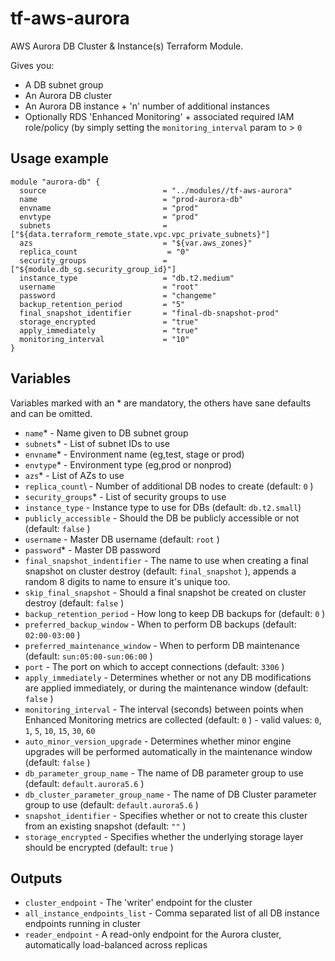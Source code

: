 # tf-aws-aurora

AWS Aurora DB Cluster & Instance(s) Terraform Module.

Gives you:

 - A DB subnet group
 - An Aurora DB cluster
 - An Aurora DB instance + 'n' number of additional instances
 - Optionally RDS 'Enhanced Monitoring' + associated required IAM role/policy (by simply setting the `monitoring_interval` param to > `0`

## Usage example

```
module "aurora-db" {
  source                          = "../modules//tf-aws-aurora"
  name                            = "prod-aurora-db"
  envname                         = "prod"
  envtype                         = "prod"
  subnets                         = ["${data.terraform_remote_state.vpc.vpc_private_subnets}"]
  azs                             = "${var.aws_zones}"
  replica_count                    = "0"
  security_groups                 = ["${module.db_sg.security_group_id}"]
  instance_type                   = "db.t2.medium"
  username                        = "root"
  password                        = "changeme"
  backup_retention_period         = "5"
  final_snapshot_identifier       = "final-db-snapshot-prod"
  storage_encrypted               = "true"
  apply_immediately               = "true"
  monitoring_interval             = "10"
}
```

## Variables

Variables marked with an * are mandatory, the others have sane defaults and can be omitted.

* `name`\* - Name given to DB subnet group
* `subnets`\* - List of subnet IDs to use
* `envname`\* - Environment name (eg,test, stage or prod)
* `envtype`\* - Environment type (eg,prod or nonprod)
* `azs`\* - List of AZs to use
* `replica_count`\ - Number of additional DB nodes to create (default: `0` )
* `security_groups`\* - List of security groups to use
* `instance_type` - Instance type to use for DBs (default: `db.t2.small`)
* `publicly_accessible` - Should the DB be publicly accessible or not (default: `false` )
* `username` - Master DB username (default: `root` )
* `password`\* - Master DB password
* `final_snapshot_indentifier` - The name to use when creating a final snapshot on cluster destroy (default: `final_snapshot` ), appends a random 8 digits to name to ensure it's unique too.
* `skip_final_snapshot` - Should a final snapshot be created on cluster destroy (default: `false` )
* `backup_retention_period` - How long to keep DB backups for (default: `0` )
* `preferred_backup_window` - When to perform DB backups (default: `02:00-03:00` )
* `preferred_maintenance_window` - When to perform DB maintenance (default: `sun:05:00-sun:06:00` )
* `port` - The port on which to accept connections (default: `3306` )
* `apply_immediately` - Determines whether or not any DB modifications are applied immediately, or during the maintenance window (default: `false` )
* `monitoring_interval` - The interval (seconds) between points when Enhanced Monitoring metrics are collected (default: `0` ) - valid values: `0`, `1`, `5`, `10`, `15`, `30`, `60`
* `auto_minor_version_upgrade` - Determines whether minor engine upgrades will be performed automatically in the maintenance window (default: `false` )
* `db_parameter_group_name` - The name of DB parameter group to use (default: `default.aurora5.6` )
* `db_cluster_parameter_group_name` - The name of DB Cluster parameter group to use (default: `default.aurora5.6` )
* `snapshot_identifier` - Specifies whether or not to create this cluster from an existing snapshot (default: `""` )
* `storage_encrypted` - Specifies whether the underlying storage layer should be encrypted (default: `true` )

## Outputs

* `cluster_endpoint` - The 'writer' endpoint for the cluster
* `all_instance_endpoints_list` - Comma separated list of all DB instance endpoints running in cluster
* `reader_endpoint` - A read-only endpoint for the Aurora cluster, automatically load-balanced across replicas
